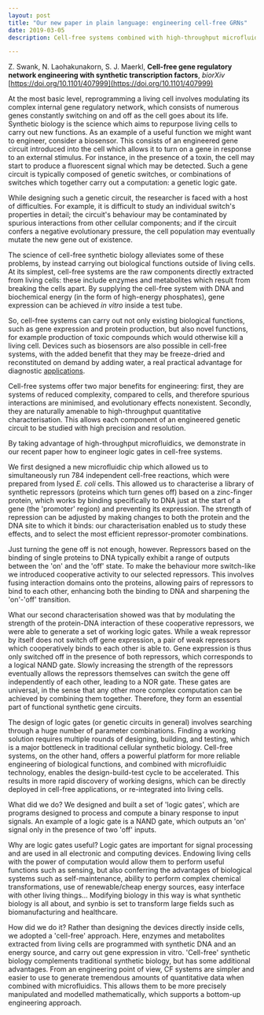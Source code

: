 ```yaml
---
layout: post
title: "Our new paper in plain language: engineering cell-free GRNs"
date: 2019-03-05
description: Cell-free systems combined with high-throughput microfluidics accelerates design-build-test cycles, making the discovery of working solutions more rapid.

---
```


Z. Swank, N. Laohakunakorn, S. J. Maerkl, **Cell-free gene regulatory network engineering with synthetic transcription factors**, *biorXiv* [https://doi.org/10.1101/407999](https://doi.org/10.1101/407999)

At the most basic level, reprogramming a living cell involves modulating its complex internal gene regulatory network, which consists of numerous genes constantly switching on and off as the cell goes about its life. Synthetic biology is the science which aims to repurpose living cells to carry out new functions. As an example of a useful function we might want to engineer, consider a biosensor. This consists of an engineered gene circuit introduced into the cell which allows it to turn on a gene in response to an external stimulus. For instance, in the presence of a toxin, the cell may start to produce a fluorescent signal which may be detected. Such a gene circuit is typically composed of genetic switches, or combinations of switches which together carry out a computation: a genetic logic gate.

While designing such a genetic circuit, the researcher is faced with a host of difficulties. For example, it is difficult to study an individual switch's properties in detail; the circuit's behaviour may be contaminated by spurious interactions from other cellular components; and if the circuit confers a negative evolutionary pressure, the cell population may eventually mutate the new gene out of existence. 

The science of cell-free synthetic biology alleviates some of these problems, by instead carrying out biological functions outside of living cells. At its simplest, cell-free systems are the raw components directly extracted from living cells: these include enzymes and metabolites which result from breaking the cells apart. By supplying the cell-free system with DNA and biochemical energy (in the form of high-energy phosphates), gene expression can be achieved *in vitro* inside a test tube. 

So, cell-free systems can carry out not only existing biological functions, such as gene expression and protein production, but also novel functions, for example production of toxic compounds which would otherwise kill a living cell. Devices such as biosensors are also possible in cell-free systems, with the added benefit that they may be freeze-dried and reconstituted on demand by adding water, a real practical advantage for diagnostic [applications](https://www.cell.com/fulltext/S0092-8674(16)30505-0). 

Cell-free systems offer two major benefits for engineering: first, they are systems of reduced complexity, compared to cells, and therefore spurious interactions are minimised, and evolutionary effects nonexistent. Secondly, they are naturally amenable to high-throughput quantitative characterisation. This allows each component of an engineered genetic circuit to be studied with high precision and resolution. 

By taking advantage of high-throughput microfluidics, we demonstrate in our recent paper how to engineer logic gates in cell-free systems. 

We first designed a new microfluidic chip which allowed us to simultaneously run 784 independent cell-free reactions, which were prepared from lysed *E. coli* cells. This allowed us to characterise a library of synthetic repressors (proteins which turn genes off) based on a zinc-finger protein, which works by binding specifically to DNA just at the start of a gene (the 'promoter' region) and preventing its expression. The strength of repression can be adjusted by making changes to both the protein and the DNA site to which it binds: our characterisation enabled us to study these effects, and to select the most efficient repressor-promoter combinations.

Just turning the gene off is not enough, however. Repressors based on the binding of single proteins to DNA typically exhibit a range of outputs between the 'on' and the 'off' state. To make the behaviour more switch-like we introduced cooperative activity to our selected repressors. This involves fusing interaction domains onto the proteins, allowing pairs of repressors to bind to each other, enhancing both the binding to DNA and sharpening the 'on'-'off' transition. 

What our second characterisation showed was that by modulating the strength of the protein-DNA interaction of these cooperative repressors, we were able to generate a set of working logic gates. While a weak repressor by itself does not switch off gene expression, a pair of weak repressors which cooperatively binds to each other is able to. Gene expression is thus only switched off in the presence of both repressors, which corresponds to a logical NAND gate. Slowly increasing the strength of the repressors eventually allows the repressors themselves can switch the gene off independently of each other, leading to a NOR gate. These gates are universal, in the sense that any other more complex computation can be achieved by combining them together. Therefore, they form an essential part of functional synthetic gene circuits. 

The design of logic gates (or genetic circuits in general) involves searching through a huge number of parameter combinations. Finding a working solution requires multiple rounds of designing, building, and testing, which is a major bottleneck in traditional cellular synthetic biology. Cell-free systems, on the other hand, offers a powerful platform for more reliable engineering of biological functions, and combined with microfluidic technology, enables the design-build-test cycle to be accelerated. This results in more rapid discovery of working designs, which can be directly deployed in cell-free applications, or re-integrated into living cells. 


What did we do? We designed and built a set of 'logic gates', which are programs designed to process and compute a binary response to input signals. An example of a logic gate is a NAND gate, which outputs an 'on' signal only in the presence of two 'off' inputs.

Why are logic gates useful? Logic gates are important for signal processing and are used in all electronic and computing devices. Endowing living cells with the power of computation would allow them to perform useful functions such as sensing, but also conferring the advantages of biological systems such as self-maintenance, ability to perform complex chemical transformations, use of renewable/cheap energy sources, easy interface with other living things... Modifying biology in this way is what synthetic biology is all about, and synbio is set to transform large fields such as biomanufacturing and healthcare. 

How did we do it? Rather than designing the devices directly inside cells, we adopted a 'cell-free' approach. Here, enzymes and metabolites extracted from living cells are programmed with synthetic DNA and an energy source, and carry out gene expression in vitro. 'Cell-free' synthetic biology complements traditional synthetic biology, but has some additional advantages. From an engineering point of view, CF systems are simpler and easier to use to generate tremendous amounts of quantitative data when combined with microfluidics. This allows them to be more precisely manipulated and modelled mathematically, which supports a bottom-up engineering approach. 








